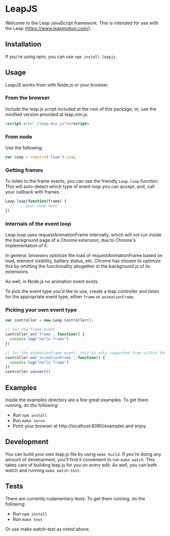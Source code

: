 # LeapJS

Welcome to the Leap JavaScript framework. This is intended for use with the Leap (https://www.leapmotion.com/).

## Installation

If you're using npm, you can use `npm install leapjs`.

## Usage

LeapJS works from with Node.js or your browser.

### From the browser

Include the leap.js script included at the root of this package, or, use the minified version provided at leap.min.js.

```html
<script src="./leap.min.js"></script>
```

### From node

Use the following:

```javascript
var Leap = require('leap').Leap
```

### Getting frames

To listen to the frame events, you can use the friendly `Leap.loop` function.
This will auto-detect which type of event loop you can accept, and, call your callback with frames.

```javascript
Leap.loop(function(frame) {
  // ... your code here
})
```

### Internals of the event loop

Leap.loop uses requestAnimationFrame internally, which *will not run* inside the
background page of a Chrome extension, due to Chrome's implementation of it.

In general, browsers optimize the load of requestAnimationFrame based on load, element visibility,
battery status, etc. Chrome has chosen to optimize this by omitting the functionality
altogether in the background.js of its extensions.

As well, in Node.js no animation event exists.

To pick the event type you'd like to use, create a leap controller and listen for the appropriate event
type, either `frame` or `animationFrame`.

### Picking your own event type

```javascript
var controller = new Leap.Controller();

// for the frame event
controller.on('frame', function() {
  console.log("hello frame")
})

// for the animationFrame event. this is only supported from within the browser
controller.on('animationFrame', function() {
  console.log("hello frame")
})
controller.connect()
```

## Examples

Inside the examples directory are a few great examples. To get them running, do the following:

* Run `npm install`
* Run `make serve`
* Point your browser at http://localhost:8080/examples and enjoy

## Development

You can build your own leap.js file by using `make build`. If you're doing any amount of development, you'll find it
convenient to run `make watch`. This takes care of building leap.js for you on every edit. As well, you can both
watch and running `make watch-test`.

## Tests

There are currently rudamentary tests. To get them running, do the following:

* Run `npm install`
* Run `make test`

Or use make watch-test as noted above.